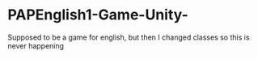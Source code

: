 # PAPEnglish1-Game-Unity-

Supposed to be a game for english, but then I changed classes so this is never happening
